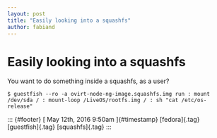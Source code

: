 ```yaml
---
layout: post
title: "Easily looking into a squashfs"
author: fabiand
---
```



Easily looking into a squashfs
==============================

You want to do something inside a squashfs, as a user?

    $ guestfish --ro -a ovirt-node-ng-image.squashfs.img run : mount /dev/sda / : mount-loop /LiveOS/rootfs.img / : sh "cat /etc/os-release"

::: {#footer}
[ May 12th, 2016 9:50am ]{#timestamp} [fedora]{.tag} [guestfish]{.tag}
[squashfs]{.tag}
:::
